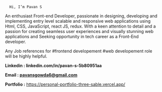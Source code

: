       Hi, I’m Pavan S

An enthusiast Front-end Developer, passionate in designing, developing and implementing entry level scalable and responsive web applications using
Html, CSS, JavaScript, react JS, redux. With a keen attention to detail and a passion for creating seamless user experiences and visually stunning web 
applications and Seeking opportunity in tech career as a Front-End developer.

Any Job references for #frontend developement #web developement role will be highly helpful.

**Linkedin : linkedin.com/in/pavan-s-5b80951aa**

**Email : pavansgowda6@gmail.com**

**Portfolio :** https://personal-portfolio-three-sable.vercel.app/
